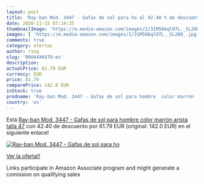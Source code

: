 ```yaml
---
layout: post
title: 'Ray-ban Mod. 3447 - Gafas de sol para ho al 42.40 % de descuento'
date: 2020-11-15 07:14:25
thumbnailImage: 'https://m.media-amazon.com/images/I/31M58AqlO7L._SL200_.jpg'
images: [ 'https://m.media-amazon.com/images/I/31M58AqlO7L._SL200_.jpg' ]
comments: true
category: ofertas
author: ring
slug: 'B0044XKX7O-es'
description:
actualPrice: 81.79 EUR
currency: EUR
price: 81.79
comparePrice: 142.0 EUR
inStock: true
prodname: 'Ray-ban Mod. 3447 - Gafas de sol para hombre  color marrón  arista   talla 47'
country: 'es'
---
```


Está [Ray-ban Mod. 3447 - Gafas de sol para hombre  color marrón  arista   talla 47](https://www.amazon.es/dp/B0044XKX7O/?tag=tolees-21) con 42.40 de descuento por 81.79 EUR (original: 142.0 EUR) en el siguiente enlace!

[![Ray-ban Mod. 3447 - Gafas de sol para ho](https://m.media-amazon.com/images/I/31M58AqlO7L._SL200_.jpg)](https://www.amazon.es/dp/B0044XKX7O/?tag=tolees-21)

[Ver la oferta!!](https://www.amazon.es/dp/B0044XKX7O/?tag=tolees-21)

Links participate in Amazon Associate program and might generate a comission on qualifying sales



